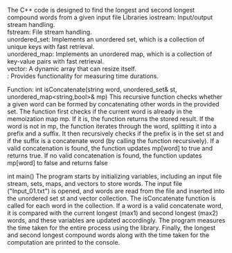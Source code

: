 The C++ code is designed to find the longest and second longest compound words from a given input file
Libraries 
iostream: Input/output stream handling.   
fstream: File stream handling.   
unordered_set: Implements an unordered set, which is a collection of unique keys with fast retrieval.  
unordered_map: Implements an unordered map, which is a collection of key-value pairs with fast retrieval.  
vector: A dynamic array that can resize itself.  
<chrono>: Provides functionality for measuring time durations.  
 

Function: int isConcatenate(string word, unordered_set<string>& st, unordered_map<string,bool>& mp) 
This recursive function checks whether a given word can be formed by concatenating other words in the provided set.
The function first checks if the current word is already in the memoization map mp. If it is, the function returns the stored result.
If the word is not in mp, the function iterates through the word, splitting it into a prefix and a suffix.
It then recursively checks if the prefix is in the set st and if the suffix is a concatenate word (by calling the function recursively).
If a valid concatenation is found, the function updates mp[word] to true and returns true.
If no valid concatenation is found, the function updates mp[word] to false and returns false

int main() 
The program starts by initializing variables, including an input file stream, sets, maps, and vectors to store words.
The input file ("Input_01.txt") is opened, and words are read from the file and inserted into the unordered set st and vector collection.
The isConcatenate function is called for each word in the collection. If a word is a valid concatenate word, it is compared with the current longest (max1) and second longest (max2) words, and these variables are updated accordingly.
The program measures the time taken for the entire process using the <chrono> library.
Finally, the longest and second longest compound words along with the time taken for the computation are printed to the console.
